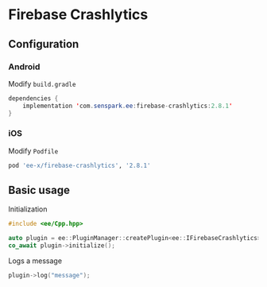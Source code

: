 # Firebase Crashlytics
## Configuration
### Android
Modify `build.gradle`
```java
dependencies {
    implementation 'com.senspark.ee:firebase-crashlytics:2.8.1'
}
```

### iOS
Modify `Podfile`
```ruby
pod 'ee-x/firebase-crashlytics', '2.8.1'
```

## Basic usage
Initialization
```cpp
#include <ee/Cpp.hpp>

auto plugin = ee::PluginManager::createPlugin<ee::IFirebaseCrashlytics>();
co_await plugin->initialize();
```

Logs a message
```cpp
plugin->log("message");
```